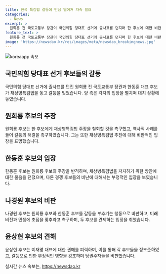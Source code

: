 ```yaml
---
title: 한국 특검법 갈등에 민심 떨어져 자숙 필요
categories:
  - News
excerpt: >
  원희룡 전 국토교통부 장관이 국민의힘 당대표 선거에 출사표를 던지며 한 후보에 대한 비판을 퍼부어, 갈등과 정책 대화의 중요성을 강조했다. 한편, 한동훈 전 비상대책위원장은 당권 경쟁에서 TV 출연을 앞두고 있으나 원과의 갈등 구도를 지적받았다. 이에 다른 후보들도 원·한 두 후보의 갈등에 대한 비판과 함께 미래 비전과 정책에 대한 논의를 촉구했다.
feature_text: >
  원희룡 전 국토교통부 장관이 국민의힘 당대표 선거에 출사표를 던지며 한 후보에 대한 비판을 퍼부어, 갈등과 정책 대화의 중요성을 강조했다. 한편, 한동훈 전 비상대책위원장은 당권 경쟁에서 TV 출연을 앞두고 있으나 원과의 갈등 구도를 지적받았다. 이에 다른 후보들도 원·한 두 후보의 갈등에 대한 비판과 함께 미래 비전과 정책에 대한 논의를 촉구했다.
image: 'https://newsdao.kr/res/images/meta/newsdao_breakingnews.jpg'
---
```


<p><img src="https://newsdao.kr/res/images/meta/newsdao_breakingnews.jpg" alt="koreaapp 속보" /></p>

<h2 data-ke-size="size26">국민의힘 당대표 선거 후보들의 갈등</h2>

<p data-ke-size="size16">국민의힘 당대표 선거에 출사표를 던진 원희룡 전 국토교통부 장관과 한동훈 대표 후보가 채상병특검법을 놓고 갈등을 빚었습니다. 양 측은 각자의 입장을 펼치며 대치 상황에 놓였습니다.</p>

<h2 data-ke-size="size26">원희룡 후보의 주장</h2>

<p data-ke-size="size16">원희룡 후보는 한 후보에게 채상병특검법 주장을 철회할 것을 촉구했고, 역사적 사례를 들어 갈등의 해결을 촉구하였습니다. 그는 또한 채상병특검법 추진에 대해 비판적인 입장을 표명했습니다.</p>

<h2 data-ke-size="size26">한동훈 후보의 입장</h2>

<p data-ke-size="size16">한동훈 후보는 원희룡 후보의 주장을 반격하며, 채상병특검법을 저지하기 위한 방안에 대한 물음을 던졌으며, 다른 경쟁 후보들의 비난에 대해서는 부정적인 입장을 보였습니다.</p>

<h2 data-ke-size="size26">나경원 후보의 비판</h2>

<p data-ke-size="size16">나경원 후보는 원희룡 후보와 한동훈 후보를 갈등을 부추기는 행동으로 비판하고, 미래 비전과 민생에 초점을 맞추라고 촉구하며, 두 후보를 견제하는 입장을 취했습니다.</p>

<h2 data-ke-size="size26">윤상현 후보의 견해</h2>

<p data-ke-size="size16">윤상현 후보는 이재명 대표에 대한 견해를 피력하며, 이를 통해 각 후보들을 정조준하였고, 갈등으로 인한 부정적인 영향을 강조하며 당권주자들을 비판했습니다.</p>
실시간 뉴스 속보는, <a href="https://newsdao.kr" rel="dofollow">https://newsdao.kr</a>


